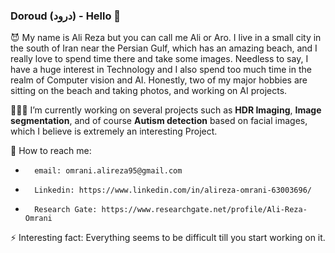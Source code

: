 ### Doroud (درود) - Hello 👋

 😈 My name is Ali Reza but you can call me Ali or Aro. I live in a small city in the south of Iran near the Persian Gulf, which has an amazing beach, and I really love to spend time there and take some images. Needless to say, I have a huge interest in Technology and I also spend too much time in the realm of Computer vision and AI. Honestly, two of my major hobbies are sitting on the beach and taking photos, and working on AI projects.

 👨🏻‍💻 I’m currently working on several projects such as **HDR Imaging**, **Image segmentation**, and of course **Autism detection** based on facial images, which I believe is extremely an interesting Project.

 📧 How to reach me: 
-       email: omrani.alireza95@gmail.com
-       Linkedin: https://www.linkedin.com/in/alireza-omrani-63003696/
-       Research Gate: https://www.researchgate.net/profile/Ali-Reza-Omrani

 ⚡ Interesting fact: Everything seems to be difficult till you start working on it.

<!--
**AlirezaOmrani95/AlirezaOmrani95** is a ✨ _special_ ✨ repository because its `README.md` (this file) appears on your GitHub profile.

Here are some ideas to get you started:
- 🌱 I’m currently learning ...
- 🤔 I’m looking for help with ...
- 😄 Pronouns: ...
- 👯 I’m looking to collaborate on ...
- 💬 Ask me about ...
-->
